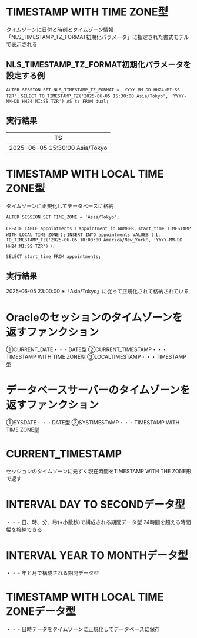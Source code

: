 # TIMESTAMP WITH TIME ZONE型
タイムゾーンに日付と時刻とタイムゾーン情報
「NLS_TIMESTAMP_TZ_FORMAT初期化パラメータ」に指定された書式モデルで表示される
## NLS_TIMESTAMP_TZ_FORMAT初期化パラメータを設定する例
`ALTER SESSION SET NLS_TIMESTAMP_TZ_FORMAT = 'YYYY-MM-DD HH24:MI:SS TZR';`
`SELECT TO_TIMESTAMP_TZ('2025-06-05 15:30:00 Asia/Tokyo', 'YYYY-MM-DD HH24:MI:SS TZR') AS ts FROM dual;`
## 実行結果

| TS                             |
| ------------------------------ |
| 2025-06-05 15:30:00 Asia/Tokyo |
# TIMESTAMP WITH LOCAL TIME ZONE型
タイムゾーンに正規化してデータベースに格納

`ALTER SESSION SET TIME_ZONE = 'Asia/Tokyo';`

`CREATE TABLE appointments (`
  `appointment_id NUMBER,`
  `start_time TIMESTAMP WITH LOCAL TIME ZONE`
`);`
`INSERT INTO appointments VALUES (`
  `1,`
  `TO_TIMESTAMP_TZ('2025-06-05 10:00:00 America/New_York', 'YYYY-MM-DD HH24:MI:SS TZR')`
`);`

`SELECT start_time FROM appointments;`
## 実行結果
2025-06-05 23:00:00
※「Asia/Tokyo」に従って正規化されて格納されている

# Oracleのセッションのタイムゾーンを返すファンクション
①CURRENT_DATE・・・DATE型
②CURRENT_TIMESTAMP・・・TIMESTAMP WITH TIME ZONE型
③LOCALTIMESTAMP・・・TIMESTAMP型
# データベースサーバーのタイムゾーンを返すファンクション
①SYSDATE・・・DATE型
②SYSTIMESTAMP・・・TIMESTAMP WITH TIME ZONE型



# CURRENT_TIMESTAMP
セッションのタイムゾーンに元ずく現在時間をTIMESTAMP WITH THE ZONE形で返す
# INTERVAL DAY TO SECONDデータ型
・・・日、時、分、秒(+小数秒)で構成される期間データ型
24時間を超える時間幅を格納できる
# INTERVAL YEAR TO MONTHデータ型
・・・年と月で構成される期間データ型
# TIMESTAMP WITH LOCAL TIME ZONEデータ型
・・・日時データをタイムゾーンに正規化してデータベースに保存